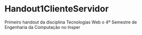 # Handout1ClienteServidor
Primeiro handout da disciplina Tecnologias Web o 4º Semestre de Engenharia da Computação no Insper
